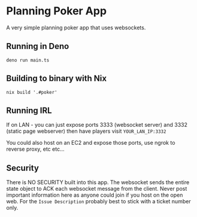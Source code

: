 # Planning Poker App

A very simple planning poker app that uses websockets.

## Running in Deno

`deno run main.ts`

## Building to binary with Nix

`nix build '.#poker'`

## Running IRL

If on LAN - you can just expose ports 3333 (websocket server) and 3332 (static page webserver) then have players visit `YOUR_LAN_IP:3332`

You could also host on an EC2 and expose those ports, use ngrok to reverse proxy, etc etc...

## Security

There is NO SECURITY built into this app. The websocket sends the entire state object to ACK each websocket message from the client. Never post important information here as anyone could join if you host on the open web. For the `Issue Description` probably best to stick with a ticket number only.
